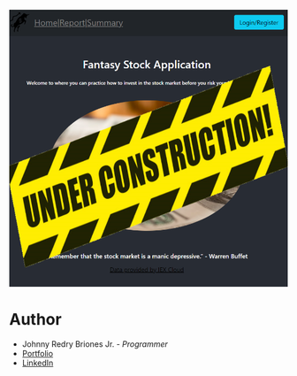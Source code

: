 ![Under Construction](src/stockAppUnderConstructionReadMe.png)

<!-- Installation Instructions
1) Install postgres
2) Run backup.sql script in sql_backup directory -->

<!-- # Fantasy Stock App Created with React, Flask, Postgres, IEX Cloud API

Click [here](https://fantasy-stock-app.herokuapp.com/) to invest with no regrets!

![Fantasy Stock App](src/images/readMePicture.png)

# Summary

This app was the biggest milestone for me. I learned a lot going through this application. I actually started playing around with the actual stock market to see what is going to be needed as the user. That helped me put together the application and include the features that will be needed. I started with a wireframe before implementing each page. The challenge was that I had to ALSO implement a database using Postgres. That was a fun challenge. The hardest part was when it came time to connect it to my application and deploy on Heroku.

I got to play around with different SQL queries to get the data needed to display on the application. I used the IEXCloud API for the stock market data. That was fun until I ran out of credits due to the amount of times the app was fetching each render. I had to adjust the useEffect Hook to prevent it from eating up all the credits I was given. This was my 4th React app so I also wanted to challenge myself and just use functional components in order to get a better feel for them versus reverting back to class components. It was challenging at first but then as I continued to use it, I actually found that they were not that hard to do were even cleaner and easier to separate state!

When it came time to deploy the application on Heroku, I had a few troubles. I reverted back to the Heroku documentation many times in order to get the application deployed. I got a better handle reading the logs to find out what the issue was. Once I managed to deploy it, I found that the database was not connecting. I read the Heroku Postgres documentation to figure out that I had to import the psycopg2-binary package vs just psycopg2. Once I did that, everything worked as expected. I made use of the different documentations at my disposal to put the stock app together.

The fantasy stock app really put me to the test. I enjoyed every minute of it. Even the times I was stuck trying to figure out different errors for hours at a time. I feel great satisfaction having completed this full stack application. I am looking forward to the next challenge! -->

# Author
* Johnny Redry Briones Jr. - *Programmer*
* [Portfolio](https://www.johnnybrionesjr.com/)
* [LinkedIn](https://www.linkedin.com/in/johnny-briones-b6068383/)